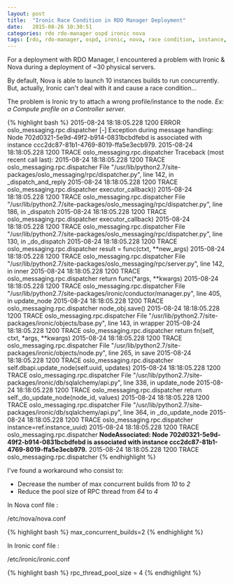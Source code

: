 ```yaml
---
layout: post
title:  "Ironic Race Condition in RDO Manager Deployment"
date:   2015-08-26 10:30:51
categories: rdo rdo-manager ospd ironic nova
tags: [rdo, rdo-manager, ospd, ironic, nova, race condition, instance, deployment]
---
```

For a deployment with RDO Manager, I encountered a problem with Ironic & Nova during a deployment of ~30 physical servers.

By default, Nova is able to launch 10 instances builds to run concurrently.
But, actually, Ironic can't deal with it and cause a race condition...

The problem is Ironic try to attach a wrong profile/instance to the node.
_Ex: a Compute profile on a Controller server._

{% highlight bash %}
2015-08-24 18:18:05.228 1200 ERROR oslo_messaging.rpc.dispatcher [-] Exception during message handling: Node 702d0321-5e9d-49f2-b914-0831bcbdfebd is associated with instance ccc2dc87-81b1-4769-8019-ffa5e3ecb979.
2015-08-24 18:18:05.228 1200 TRACE oslo_messaging.rpc.dispatcher Traceback (most recent call last):
2015-08-24 18:18:05.228 1200 TRACE oslo_messaging.rpc.dispatcher   File "/usr/lib/python2.7/site-packages/oslo_messaging/rpc/dispatcher.py", line 142, in _dispatch_and_reply
2015-08-24 18:18:05.228 1200 TRACE oslo_messaging.rpc.dispatcher     executor_callback))
2015-08-24 18:18:05.228 1200 TRACE oslo_messaging.rpc.dispatcher   File "/usr/lib/python2.7/site-packages/oslo_messaging/rpc/dispatcher.py", line 186, in _dispatch
2015-08-24 18:18:05.228 1200 TRACE oslo_messaging.rpc.dispatcher     executor_callback)
2015-08-24 18:18:05.228 1200 TRACE oslo_messaging.rpc.dispatcher   File "/usr/lib/python2.7/site-packages/oslo_messaging/rpc/dispatcher.py", line 130, in _do_dispatch
2015-08-24 18:18:05.228 1200 TRACE oslo_messaging.rpc.dispatcher     result = func(ctxt, **new_args)
2015-08-24 18:18:05.228 1200 TRACE oslo_messaging.rpc.dispatcher   File "/usr/lib/python2.7/site-packages/oslo_messaging/rpc/server.py", line 142, in inner
2015-08-24 18:18:05.228 1200 TRACE oslo_messaging.rpc.dispatcher     return func(*args, **kwargs)
2015-08-24 18:18:05.228 1200 TRACE oslo_messaging.rpc.dispatcher   File "/usr/lib/python2.7/site-packages/ironic/conductor/manager.py", line 405, in update_node
2015-08-24 18:18:05.228 1200 TRACE oslo_messaging.rpc.dispatcher     node_obj.save()
2015-08-24 18:18:05.228 1200 TRACE oslo_messaging.rpc.dispatcher   File "/usr/lib/python2.7/site-packages/ironic/objects/base.py", line 143, in wrapper
2015-08-24 18:18:05.228 1200 TRACE oslo_messaging.rpc.dispatcher     return fn(self, ctxt, *args, **kwargs)
2015-08-24 18:18:05.228 1200 TRACE oslo_messaging.rpc.dispatcher   File "/usr/lib/python2.7/site-packages/ironic/objects/node.py", line 265, in save
2015-08-24 18:18:05.228 1200 TRACE oslo_messaging.rpc.dispatcher     self.dbapi.update_node(self.uuid, updates)
2015-08-24 18:18:05.228 1200 TRACE oslo_messaging.rpc.dispatcher   File "/usr/lib/python2.7/site-packages/ironic/db/sqlalchemy/api.py", line 338, in update_node
2015-08-24 18:18:05.228 1200 TRACE oslo_messaging.rpc.dispatcher     return self._do_update_node(node_id, values)
2015-08-24 18:18:05.228 1200 TRACE oslo_messaging.rpc.dispatcher   File "/usr/lib/python2.7/site-packages/ironic/db/sqlalchemy/api.py", line 364, in _do_update_node
2015-08-24 18:18:05.228 1200 TRACE oslo_messaging.rpc.dispatcher     instance=ref.instance_uuid)
2015-08-24 18:18:05.228 1200 TRACE oslo_messaging.rpc.dispatcher __NodeAssociated: Node 702d0321-5e9d-49f2-b914-0831bcbdfebd is associated with instance ccc2dc87-81b1-4769-8019-ffa5e3ecb979.__
2015-08-24 18:18:05.228 1200 TRACE oslo_messaging.rpc.dispatcher
{% endhighlight %}

I've found a workaround who consist to:
* Decrease the number of max concurrent builds from *10* to *2* 
* Reduce the pool size of RPC thread from *64* to *4*

In Nova conf file :

/etc/nova/nova.conf

{% highlight bash %}
max_concurrent_builds=2
{% endhighlight %}

In Ironic conf file :

/etc/ironic/ironic.conf

{% highlight bash %}
rpc_thread_pool_size = 4
{% endhighlight %}
